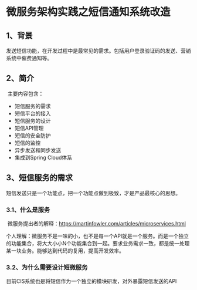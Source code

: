 # 微服务架构实践之短信通知系统改造

## 1、背景

​	发送短信功能，在开发过程中是最常见的需求。包括用户登录验证码的发送、营销系统中催费通知等。

## 2、简介

​	主要内容包含：

- 短信服务的需求
- 短信平台的接入
- 短信服务的设计
- 短信API管理
- 短信的安全防护
- 短信的监控
- 异步发送和同步发送
- 集成到Spring Cloud体系

## 3、短信服务的需求

​	短信发送只是一个功能点，把一个功能点做到极致，才是产品最核心的思想。

### 3.1、什么是服务

​	微服务提出者的解释：<https://martinfowler.com/articles/microservices.html>

​	个人理解：微服务不是一味的小，也不是每一个API就是一个服务。而是一个独立的功能集合，将大大小小N个功能集合到一起。要求业务需求一致，都是统一处理某一块业务。能够达到代码的复用，提高开发效率。

### 3.2、为什么需要设计短微服务

​	目前CIS系统也是将短信作为一个独立的模块研发，对外暴露短信发送的API



